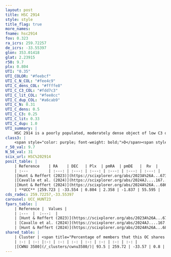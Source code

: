 ```yaml
---
layout: post
title: HSC 2914
style: style
title_flag: true
more_names: 
fname: hsc2914
fov: 0.323
ra_icrs: 259.72257
de_icrs: -33.55397
glon: 353.01418
glat: 2.23915
r50: 9.7
plx: 0.804
UTI: "0.35"
UTI_COLOR: "#feebcf"
UTI_C_N_COL: "#fee4c9"
UTI_C_dens_COL: "#ffffe8"
UTI_C_C3_COL: "#fdd7c3"
UTI_C_lit_COL: "#fee8cc"
UTI_C_dup_COL: "#a6cab9"
UTI_C_N: 0.31
UTI_C_dens: 0.5
UTI_C_C3: 0.25
UTI_C_lit: 0.33
UTI_C_dup: 1.0
UTI_summary: |
    HSC 2914 is a poorly populated, moderately dense object of low C3 quality. It was recently reported in the literature. This object shares a large percentage of members with a later reported entry.
class3: |
    <span style="color: purple; font-weight: bold;">D</span><span style="color: #FFC300; font-weight: bold;">B</span>
r_50_val: 9.7
N_50_val: 31
scix_url: HSC%202914
posit_table: |
    | Reference    | RA    | DEC   | Plx  | pmRA  | pmDE   |  Rv  |
    | :---         | :---: | :---: | :---: | :---: | :---: | :---: |
    |[Hunt & Reffert (2023)](https://scixplorer.org/abs/2023A%26A...673A.114H) | 259.681 | -33.549 | 0.815 | 2.325 | -1.859 | -- |
    |[Cavallo et al. (2024)](https://scixplorer.org/abs/2024AJ....167...12C) | 259.681 | -33.556 | 0.812 | -- | -- | -- |
    |[Hunt & Reffert (2024)](https://scixplorer.org/abs/2024A%26A...686A..42H) | 259.681 | -33.549 | 0.815 | 2.325 | -1.859 | -- |
    | **UCC** |259.723 | -33.554 | 0.804 | 2.358 | -1.837 | 55.595 | 
cds_radec: 259.72257,-33.55397
carousel: UCC_HUNT23
fpars_table: |
    | Reference |  Values |
    | :---  |  :---:  |
    | [Hunt & Reffert (2023)](https://scixplorer.org/abs/2023A%26A...673A.114H) | `AV50=1.59, diffAV50=1.138, MOD50=10.405, logAge50=7.877` |
    | [Cavallo et al. (2024)](https://scixplorer.org/abs/2024AJ....167...12C) | `AV50=1.42, dMod50=11.78, logAge50=8.47, [Fe/H]50=-1.29` |
    | [Hunt & Reffert (2024)](https://scixplorer.org/abs/2024A%26A...686A..42H) | `MassJ=202.031` |
shared_table: |
    | Cluster | <span title="Percentage of members that this OC shares with the ones listed">%</span>   | RA   | DEC   | Plx   | pmRA  | pmDE  | Rv | UTI |
    | :-: | :-: |:-: | :-: | :-: | :-: | :-: | :-: | :-: |
    |[CWNU 3580](/_clusters/cwnu3580/)| 93.5 | 259.72 | -33.57 | 0.8 | 2.37 | -1.83 | 55.59 |0.02 |
---
```

